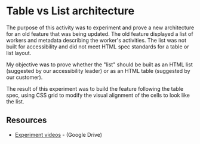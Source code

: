 # Table vs List architecture
The purpose of this activity was to experiment and prove a new architecture for an old feature that was being updated. The old feature displayed a list of workers and metadata describing the worker's activities. The list was not built for accessibility and did not meet HTML spec standards for a table or list layout.

My objective was to prove whether the "list" should be built as an HTML list (suggested by our accessibility leader) or as an HTML table (suggested by our customer).

The result of this experiment was to build the feature following the table spec, using CSS grid to modify the visual alignment of the cells to look like the list.

## Resources
* <a href="https://drive.google.com/drive/folders/1WedV6mHOJz8qZwm2LR2d6LPAyj8XiNeN?usp=sharing" target="_blank">Experiment videos</a> - (Google Drive)

